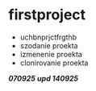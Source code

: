 # firstproject
- uchbnprjctfrgthb
- szodanie proekta
- izmenenie proekta
- clonirovanie proekta

***070925***
***upd 140925***
